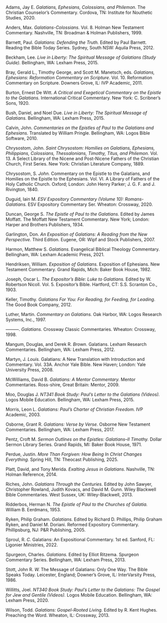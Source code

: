 <div class="bibliography">

Adams, Jay E. *Galatians, Ephesians, Colossians, and Philemon.* The Christian Counselor’s Commentary. Cordova, TN: Institute for Nouthetic Studies, 2020.

Anders, Max. *Galatians-Colossians.* Vol. 8. Holman New Testament Commentary. Nashville, TN: Broadman & Holman Publishers, 1999.

Barnett, Paul. *Galatians: Defending the Truth.* Edited by Paul Barnett. Reading the Bible Today Series. Sydney, South NSW: Aquila Press, 2012.

Beckham, Lee. *Live in Liberty: The Spiritual Message of Galatians (Study Guide).* Bellingham, WA: Lexham Press, 2015.

Bray, Gerald L., Timothy George, and Scott M. Manetsch, eds. *Galatians, Ephesians: Reformation Commentary on Scripture*. Vol. 10. Reformation Commentary on Scripture. Downers Grove, IL: IVP Academic, 2011.

Burton, Ernest De Witt. *A Critical and Exegetical Commentary on the Epistle to the Galatians.* International Critical Commentary. New York: C. Scribner’s Sons, 1920.

Bush, Daniel, and Noel Due. *Live in Liberty: The Spiritual Message of Galatians.* Bellingham, WA: Lexham Press, 2015.

Calvin, John. *Commentaries on the Epistles of Paul to the Galatians and Ephesians.* Translated by William Pringle. Bellingham, WA: Logos Bible Software, 2010.

Chrysostom, John. *Saint Chrysostom: Homilies on Galatians, Ephesians, Philippians, Colossians, Thessalonians, Timothy, Titus, and Philemon.* Vol. 13. A Select Library of the Nicene and Post-Nicene Fathers of the Christian Church, First Series. New York: Christian Literature Company, 1889.

Chrysostom, S. *John.* Commentary on the Epistle to the Galatians, and Homilies on the Epistle to the Ephesians. Vol. VI. A Library of Fathers of the Holy Catholic Church. Oxford; London: John Henry Parker; J. G. F. and J. Rivington, 1840.

Duguid, Iain M. *ESV Expository Commentary (Volume 10): Romans-Galatians.* ESV Expository Commentary Ser. Wheaton: Crossway, 2020.

Duncan, George S. *The Epistle of Paul to the Galatians.* Edited by James Moffatt. The Moffatt New Testament Commentary. New York; London: Harper and Brothers Publishers, 1934.

Garlington, Don. *An Exposition of Galatians: A Reading from the New Perspective.* Third Edition. Eugene, OR: Wipf and Stock Publishers, 2007.

Harmon, Matthew S. *Galatians.* Evangelical Biblical Theology Commentary. Bellingham, WA: Lexham Academic Press, 2021.

Hendriksen, William. *Exposition of Galatians.* Exposition of Ephesians. New Testament Commentary. Grand Rapids, Mich: Baker Book House, 1982.

Joseph, Oscar L. *The Expositor’s Bible: Luke to Galatians.* Edited by W. Robertson Nicoll. Vol. 5. Expositor’s Bible. Hartford, CT: S.S. Scranton Co., 1903.

Keller, Timothy. *Galatians For You: For Reading, for Feeding, for Leading.* The Good Book Company, 2012.

Luther, Martin. *Commentary on Galatians.* Oak Harbor, WA: Logos Research Systems, Inc., 1997.

———. *Galatians.* Crossway Classic Commentaries. Wheaton: Crossway, 1998.

Mangum, Douglas, and Derek R. *Brown.* Galatians. Lexham Research Commentaries. Bellingham, WA: Lexham Press, 2012.

Martyn, J. *Louis.* Galatians: A New Translation with Introduction and Commentary. Vol. 33A. Anchor Yale Bible. New Haven; London: Yale University Press, 2008.

McWilliams, David B. *Galatians: A Mentor Commentary.* Mentor Commentaries. Ross-shire, Great Britain: Mentor, 2009.

Moo, Douglas J. *NT341 Book Study: Paul’s Letter to the Galatians (Videos).* Logos Mobile Education. Bellingham, WA: Lexham Press, 2015.

Morris, Leon L. *Galatians: Paul’s Charter of Christian Freedom.* IVP Academic, 2003.

Osborne, Grant R. *Galatians: Verse by Verse.* Osborne New Testament Commentaries. Bellingham, WA: Lexham Press, 2017.

Pentz, Croft M. *Sermon Outlines on the Epistles: Galatians–II Timothy.* Dollar Sermon Library Series. Grand Rapids, MI: Baker Book House, 1971.

Perdue, Justin. *More Than Forgiven: How Being In Christ Changes Everything.* Spring Hill, TN: Theocast Publishing, 2025.

Platt, David, and Tony Merida. *Exalting Jesus in Galatians.* Nashville, TN: Holman Reference, 2014.

Riches, John. *Galatians Through the Centuries.* Edited by John Sawyer, Christopher Rowland, Judith Kovacs, and David M. Gunn. Wiley Blackwell Bible Commentaries. West Sussex, UK: Wiley-Blackwell, 2013.

Ridderbos, Herman N. *The Epistle of Paul to the Churches of Galatia.* William B. Eerdmans, 1953.

Ryken, Philip Graham. *Galatians.* Edited by Richard D. Phillips, Philip Graham Ryken, and Daniel M. Doriani. Reformed Expository Commentary. Phillipsburg, NJ: P&R Publishing, 2005.

Sproul, R. *C.* Galatians: An Expositional Commentary. 1st ed. Sanford, FL: Ligonier Ministries, 2022.

Spurgeon, Charles. *Galatians.* Edited by Elliot Ritzema. Spurgeon Commentary Series. Bellingham, WA: Lexham Press, 2013.

Stott, John R. *W.* The Message of Galatians: Only One Way. The Bible Speaks Today. Leicester, England; Downer’s Grove, IL: InterVarsity Press, 1986.

Willitts, Joel. *NT340 Book Study: Paul’s Letter to the Galatians: The Gospel for Jew and Gentile (Videos).* Logos Mobile Education. Bellingham, WA: Lexham Press, 2020.

Wilson, Todd. *Galatians: Gospel-Rooted Living.* Edited by R. Kent Hughes. Preaching the Word. Wheaton, IL: Crossway, 2013.

</div>